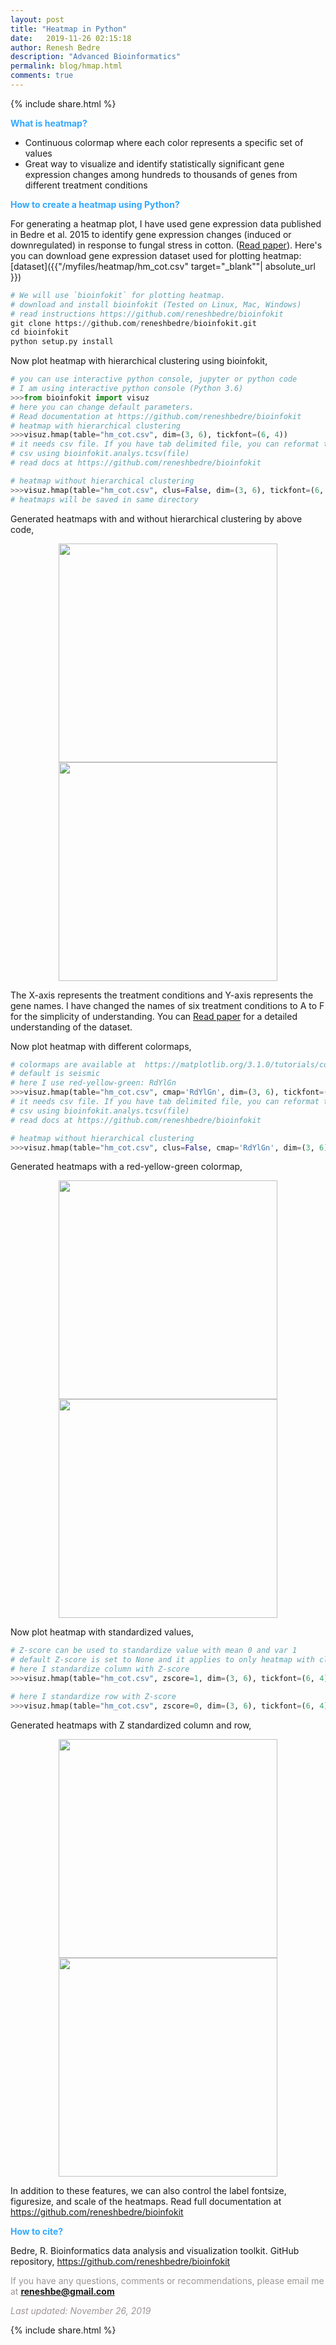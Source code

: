 ```yaml
---
layout: post
title: "Heatmap in Python"
date:   2019-11-26 02:15:18
author: Renesh Bedre
description: "Advanced Bioinformatics"
permalink: blog/hmap.html
comments: true
---
```

<p>
{% include  share.html %}
</p>

**<span style="color:#33a8ff">What is heatmap?</span>**
 - Continuous colormap where each color represents a specific set of values 
 - Great way to visualize and identify statistically significant gene expression changes among hundreds to thousands of genes
   from different treatment conditions
   
**<span style="color:#33a8ff">How to create a heatmap using Python?</span>**

For generating a heatmap plot, I have used gene expression data published in Bedre et al. 2015 to identify 
gene expression changes (induced or downregulated) in response to fungal stress in cotton. 
(<a href="https://journals.plos.org/plosone/article?id=10.1371/journal.pone.0138025">Read paper</a>). 
Here's you can download gene expression dataset used for plotting heatmap: 
[dataset]({{"/myfiles/heatmap/hm_cot.csv" target="_blank""| absolute_url }})
 
 ```python
# We will use `bioinfokit` for plotting heatmap.
# download and install bioinfokit (Tested on Linux, Mac, Windows) 
# read instructions https://github.com/reneshbedre/bioinfokit
git clone https://github.com/reneshbedre/bioinfokit.git
cd bioinfokit
python setup.py install
```

Now plot heatmap with hierarchical clustering using bioinfokit,

```python
# you can use interactive python console, jupyter or python code
# I am using interactive python console (Python 3.6)
>>>from bioinfokit import visuz
# here you can change default parameters. 
# Read documentation at https://github.com/reneshbedre/bioinfokit
# heatmap with hierarchical clustering 
>>>visuz.hmap(table="hm_cot.csv", dim=(3, 6), tickfont=(6, 4))
# it needs csv file. If you have tab delimited file, you can reformat to
# csv using bioinfokit.analys.tcsv(file) 
# read docs at https://github.com/reneshbedre/bioinfokit

# heatmap without hierarchical clustering 
>>>visuz.hmap(table="hm_cot.csv", clus=False, dim=(3, 6), tickfont=(6, 4))
# heatmaps will be saved in same directory
```

Generated heatmaps with and without hierarchical clustering by above code,

<p align="center">
<img src="/myfiles/heatmap/heatmap_clus1.png" width="350">
<img src="/myfiles/heatmap/heatmap1.png" width="350">
</p>


<!-- [screenshot]({{ "/myfiles/heatmap/heatmap_clus.png" | absolute_url }})-->

The X-axis represents the treatment conditions and Y-axis represents the gene names. I have changed the names of 
six treatment conditions to A to F for the simplicity of understanding. You can <a href="https://journals.plos.org/plosone/article?id=10.1371/journal.pone.0138025">Read paper</a>
for a detailed understanding of the dataset. 

Now plot heatmap with different colormaps,
```python
# colormaps are available at  https://matplotlib.org/3.1.0/tutorials/colors/colormaps.html
# default is seismic 
# here I use red-yellow-green: RdYlGn
>>>visuz.hmap(table="hm_cot.csv", cmap='RdYlGn', dim=(3, 6), tickfont=(6, 4))
# it needs csv file. If you have tab delimited file, you can reformat to
# csv using bioinfokit.analys.tcsv(file) 
# read docs at https://github.com/reneshbedre/bioinfokit

# heatmap without hierarchical clustering 
>>>visuz.hmap(table="hm_cot.csv", clus=False, cmap='RdYlGn', dim=(3, 6), tickfont=(6, 4))
```

Generated heatmaps with a red-yellow-green colormap,

<p align="center">
<img src="/myfiles/heatmap/heatmap_clus2.png" width="350">
<img src="/myfiles/heatmap/heatmap2.png" width="350">
</p>

Now plot heatmap with standardized values,

```python
# Z-score can be used to standardize value with mean 0 and var 1
# default Z-score is set to None and it applies to only heatmap with cluster
# here I standardize column with Z-score
>>>visuz.hmap(table="hm_cot.csv", zscore=1, dim=(3, 6), tickfont=(6, 4))

# here I standardize row with Z-score
>>>visuz.hmap(table="hm_cot.csv", zscore=0, dim=(3, 6), tickfont=(6, 4))

```

Generated heatmaps with Z standardized column and row,

<p align="center">
<img src="/myfiles/heatmap/heatmap_clus31.png" width="350">
<img src="/myfiles/heatmap/heatmap_clus32.png" width="350">
</p>

In addition to these features, we can also control the label fontsize, 
figuresize, and scale of the heatmaps. Read full documentation at  
https://github.com/reneshbedre/bioinfokit


**<span style="color:#33a8ff">How to cite?</span>**

Bedre, R. Bioinformatics data analysis and visualization toolkit. GitHub repository, <a href="https://github.com/reneshbedre/bioinfokit">https://github.com/reneshbedre/bioinfokit</a>

<span style="color:#9e9696">If you have any questions, comments or recommendations, please email me at 
<b>reneshbe@gmail.com</b></span>
    
<span style="color:#9e9696"><i> Last updated: November 26, 2019</i> </span>    


<p>
{% include  share.html %}
</p>